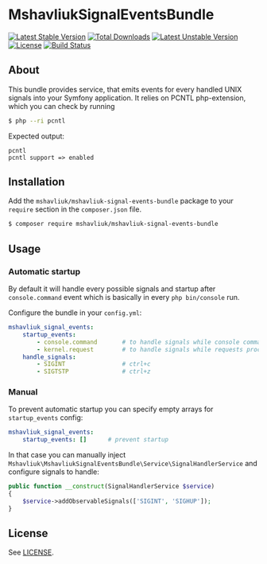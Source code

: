 # MshavliukSignalEventsBundle #

[![Latest Stable Version](https://poser.pugx.org/mshavliuk/mshavliuk-signal-events-bundle/v/stable)](https://packagist.org/packages/mshavliuk/mshavliuk-signal-events-bundle)
[![Total Downloads](https://poser.pugx.org/mshavliuk/mshavliuk-signal-events-bundle/downloads)](https://packagist.org/packages/mshavliuk/mshavliuk-signal-events-bundle)
[![Latest Unstable Version](https://poser.pugx.org/mshavliuk/mshavliuk-signal-events-bundle/v/unstable)](https://packagist.org/packages/mshavliuk/mshavliuk-signal-events-bundle)
[![License](https://poser.pugx.org/mshavliuk/mshavliuk-signal-events-bundle/license)](https://packagist.org/packages/mshavliuk/mshavliuk-signal-events-bundle)
[![Build Status](https://travis-ci.org/mshavliuk/mshavliuk-signal-events-bundle.svg?branch=master)](https://travis-ci.org/mshavliuk/mshavliuk-signal-events-bundle)

## About ##

This bundle provides service, that emits events for every handled UNIX signals into your Symfony application. It relies
on PCNTL php-extension, which you can check by running
```bash
$ php --ri pcntl
```

Expected output:
```
pcntl
pcntl support => enabled
```

## Installation ##

Add the `mshavliuk/mshavliuk-signal-events-bundle` package to your `require` section in the `composer.json` file.

```bash
$ composer require mshavliuk/mshavliuk-signal-events-bundle
```

## Usage ##

### Automatic startup ###

By default it will handle every possible signals and startup after `console.command` event which is basically in every
`php bin/console` run.


Configure the bundle in your `config.yml`:

```yaml
mshavliuk_signal_events:
    startup_events:
        - console.command       # to handle signals while console commands (default)
        - kernel.request        # to handle signals while requests processing
    handle_signals:
        - SIGINT                # ctrl+c
        - SIGTSTP               # ctrl+z
```

### Manual ###

To prevent automatic startup you can specify empty arrays for `startup_events` config:

```yaml
mshavliuk_signal_events:
    startup_events: []      # prevent startup
```

In that case you can manually inject `Mshavliuk\MshavliukSignalEventsBundle\Service\SignalHandlerService` and configure
signals to handle:

```php
public function __construct(SignalHandlerService $service)
{
    $service->addObservableSignals(['SIGINT', 'SIGHUP']);
}
```

## License ##

See [LICENSE](LICENSE).
